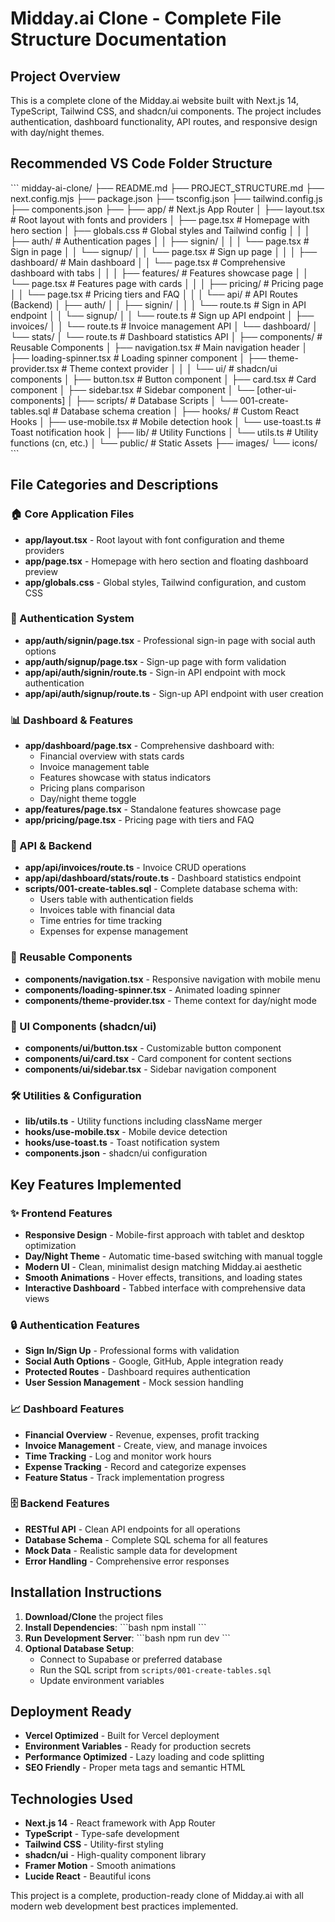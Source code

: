 # Midday.ai Clone - Complete File Structure Documentation

## Project Overview
This is a complete clone of the Midday.ai website built with Next.js 14, TypeScript, Tailwind CSS, and shadcn/ui components. The project includes authentication, dashboard functionality, API routes, and responsive design with day/night themes.

## Recommended VS Code Folder Structure

\`\`\`
midday-ai-clone/
├── README.md
├── PROJECT_STRUCTURE.md
├── next.config.mjs
├── package.json
├── tsconfig.json
├── tailwind.config.js
├── components.json
├── 
├── app/                          # Next.js App Router
│   ├── layout.tsx               # Root layout with fonts and providers
│   ├── page.tsx                 # Homepage with hero section
│   ├── globals.css              # Global styles and Tailwind config
│   │
│   ├── auth/                    # Authentication pages
│   │   ├── signin/
│   │   │   └── page.tsx         # Sign in page
│   │   └── signup/
│   │       └── page.tsx         # Sign up page
│   │
│   ├── dashboard/               # Main dashboard
│   │   └── page.tsx             # Comprehensive dashboard with tabs
│   │
│   ├── features/                # Features showcase page
│   │   └── page.tsx             # Features page with cards
│   │
│   ├── pricing/                 # Pricing page
│   │   └── page.tsx             # Pricing tiers and FAQ
│   │
│   └── api/                     # API Routes (Backend)
│       ├── auth/
│       │   ├── signin/
│       │   │   └── route.ts     # Sign in API endpoint
│       │   └── signup/
│       │       └── route.ts     # Sign up API endpoint
│       ├── invoices/
│       │   └── route.ts         # Invoice management API
│       └── dashboard/
│           └── stats/
│               └── route.ts     # Dashboard statistics API
│
├── components/                   # Reusable Components
│   ├── navigation.tsx           # Main navigation header
│   ├── loading-spinner.tsx      # Loading spinner component
│   ├── theme-provider.tsx       # Theme context provider
│   │
│   └── ui/                      # shadcn/ui components
│       ├── button.tsx           # Button component
│       ├── card.tsx             # Card component
│       ├── sidebar.tsx          # Sidebar component
│       └── [other-ui-components]
│
├── scripts/                     # Database Scripts
│   └── 001-create-tables.sql    # Database schema creation
│
├── hooks/                       # Custom React Hooks
│   ├── use-mobile.tsx           # Mobile detection hook
│   └── use-toast.ts             # Toast notification hook
│
├── lib/                         # Utility Functions
│   └── utils.ts                 # Utility functions (cn, etc.)
│
└── public/                      # Static Assets
    ├── images/
    └── icons/
\`\`\`

## File Categories and Descriptions

### 🏠 Core Application Files
- **app/layout.tsx** - Root layout with font configuration and theme providers
- **app/page.tsx** - Homepage with hero section and floating dashboard preview
- **app/globals.css** - Global styles, Tailwind configuration, and custom CSS

### 🔐 Authentication System
- **app/auth/signin/page.tsx** - Professional sign-in page with social auth options
- **app/auth/signup/page.tsx** - Sign-up page with form validation
- **app/api/auth/signin/route.ts** - Sign-in API endpoint with mock authentication
- **app/api/auth/signup/route.ts** - Sign-up API endpoint with user creation

### 📊 Dashboard & Features
- **app/dashboard/page.tsx** - Comprehensive dashboard with:
  - Financial overview with stats cards
  - Invoice management table
  - Features showcase with status indicators
  - Pricing plans comparison
  - Day/night theme toggle
- **app/features/page.tsx** - Standalone features showcase page
- **app/pricing/page.tsx** - Pricing page with tiers and FAQ

### 🔧 API & Backend
- **app/api/invoices/route.ts** - Invoice CRUD operations
- **app/api/dashboard/stats/route.ts** - Dashboard statistics endpoint
- **scripts/001-create-tables.sql** - Complete database schema with:
  - Users table with authentication fields
  - Invoices table with financial data
  - Time entries for time tracking
  - Expenses for expense management

### 🧩 Reusable Components
- **components/navigation.tsx** - Responsive navigation with mobile menu
- **components/loading-spinner.tsx** - Animated loading spinner
- **components/theme-provider.tsx** - Theme context for day/night mode

### 🎨 UI Components (shadcn/ui)
- **components/ui/button.tsx** - Customizable button component
- **components/ui/card.tsx** - Card component for content sections
- **components/ui/sidebar.tsx** - Sidebar navigation component

### 🛠 Utilities & Configuration
- **lib/utils.ts** - Utility functions including className merger
- **hooks/use-mobile.tsx** - Mobile device detection
- **hooks/use-toast.ts** - Toast notification system
- **components.json** - shadcn/ui configuration

## Key Features Implemented

### ✨ Frontend Features
- **Responsive Design** - Mobile-first approach with tablet and desktop optimization
- **Day/Night Theme** - Automatic time-based switching with manual toggle
- **Modern UI** - Clean, minimalist design matching Midday.ai aesthetic
- **Smooth Animations** - Hover effects, transitions, and loading states
- **Interactive Dashboard** - Tabbed interface with comprehensive data views

### 🔒 Authentication Features
- **Sign In/Sign Up** - Professional forms with validation
- **Social Auth Options** - Google, GitHub, Apple integration ready
- **Protected Routes** - Dashboard requires authentication
- **User Session Management** - Mock session handling

### 📈 Dashboard Features
- **Financial Overview** - Revenue, expenses, profit tracking
- **Invoice Management** - Create, view, and manage invoices
- **Time Tracking** - Log and monitor work hours
- **Expense Tracking** - Record and categorize expenses
- **Feature Status** - Track implementation progress

### 🗄 Backend Features
- **RESTful API** - Clean API endpoints for all operations
- **Database Schema** - Complete SQL schema for all features
- **Mock Data** - Realistic sample data for development
- **Error Handling** - Comprehensive error responses

## Installation Instructions

1. **Download/Clone** the project files
2. **Install Dependencies**:
   \`\`\`bash
   npm install
   \`\`\`
3. **Run Development Server**:
   \`\`\`bash
   npm run dev
   \`\`\`
4. **Optional Database Setup**:
   - Connect to Supabase or preferred database
   - Run the SQL script from `scripts/001-create-tables.sql`
   - Update environment variables

## Deployment Ready
- **Vercel Optimized** - Built for Vercel deployment
- **Environment Variables** - Ready for production secrets
- **Performance Optimized** - Lazy loading and code splitting
- **SEO Friendly** - Proper meta tags and semantic HTML

## Technologies Used
- **Next.js 14** - React framework with App Router
- **TypeScript** - Type-safe development
- **Tailwind CSS** - Utility-first styling
- **shadcn/ui** - High-quality component library
- **Framer Motion** - Smooth animations
- **Lucide React** - Beautiful icons

This project is a complete, production-ready clone of Midday.ai with all modern web development best practices implemented.
